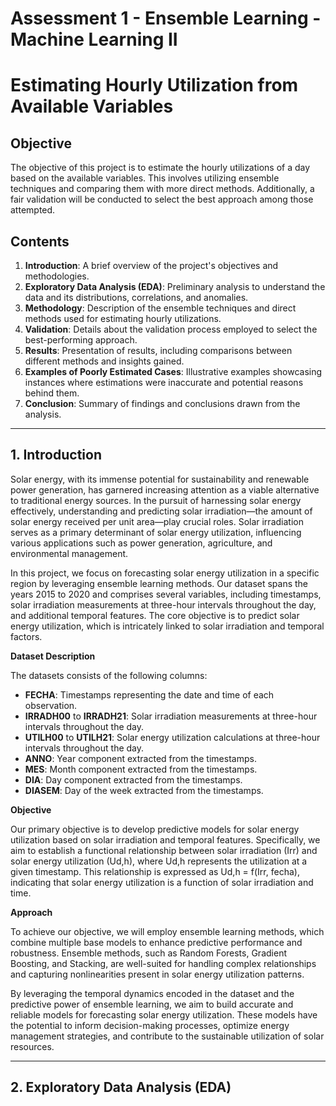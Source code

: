 # Assessment 1 - Ensemble Learning - Machine Learning II

# Estimating Hourly Utilization from Available Variables

## Objective
The objective of this project is to estimate the hourly utilizations of a day based on the available variables. This involves utilizing ensemble techniques and comparing them with more direct methods. Additionally, a fair validation will be conducted to select the best approach among those attempted.

## Contents
1. **Introduction**: A brief overview of the project's objectives and methodologies.
2. **Exploratory Data Analysis (EDA)**: Preliminary analysis to understand the data and its distributions, correlations, and anomalies.
3. **Methodology**: Description of the ensemble techniques and direct methods used for estimating hourly utilizations.
4. **Validation**: Details about the validation process employed to select the best-performing approach.
5. **Results**: Presentation of results, including comparisons between different methods and insights gained.
6. **Examples of Poorly Estimated Cases**: Illustrative examples showcasing instances where estimations were inaccurate and potential reasons behind them.
7. **Conclusion**: Summary of findings and conclusions drawn from the analysis.

---

## 1. Introduction

Solar energy, with its immense potential for sustainability and renewable power generation, has garnered increasing attention as a viable alternative to traditional energy sources. In the pursuit of harnessing solar energy effectively, understanding and predicting solar irradiation—the amount of solar energy received per unit area—play crucial roles. Solar irradiation serves as a primary determinant of solar energy utilization, influencing various applications such as power generation, agriculture, and environmental management.

In this project, we focus on forecasting solar energy utilization in a specific region by leveraging ensemble learning methods. Our dataset spans the years 2015 to 2020 and comprises several variables, including timestamps, solar irradiation measurements at three-hour intervals throughout the day, and additional temporal features. The core objective is to predict solar energy utilization, which is intricately linked to solar irradiation and temporal factors.

**Dataset Description**

The datasets consists of the following columns:

- **FECHA**: Timestamps representing the date and time of each observation.
- **IRRADH00** to **IRRADH21**: Solar irradiation measurements at three-hour intervals throughout the day.
- **UTILH00** to **UTILH21**: Solar energy utilization calculations at three-hour intervals throughout the day.
- **ANNO**: Year component extracted from the timestamps.
- **MES**: Month component extracted from the timestamps.
- **DIA**: Day component extracted from the timestamps.
- **DIASEM**: Day of the week extracted from the timestamps.

**Objective**

Our primary objective is to develop predictive models for solar energy utilization based on solar irradiation and temporal features. Specifically, we aim to establish a functional relationship between solar irradiation (Irr) and solar energy utilization (Ud,h), where Ud,h represents the utilization at a given timestamp. This relationship is expressed as Ud,h = f(Irr, fecha), indicating that solar energy utilization is a function of solar irradiation and time.

**Approach**

To achieve our objective, we will employ ensemble learning methods, which combine multiple base models to enhance predictive performance and robustness. Ensemble methods, such as Random Forests, Gradient Boosting, and Stacking, are well-suited for handling complex relationships and capturing nonlinearities present in solar energy utilization patterns.

By leveraging the temporal dynamics encoded in the dataset and the predictive power of ensemble learning, we aim to build accurate and reliable models for forecasting solar energy utilization. These models have the potential to inform decision-making processes, optimize energy management strategies, and contribute to the sustainable utilization of solar resources.

---

## 2. Exploratory Data Analysis (EDA)
